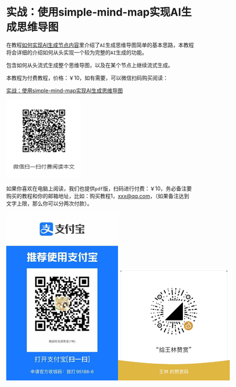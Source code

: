 # 实战：使用simple-mind-map实现AI生成思维导图

在教程[如何实现AI生成节点内容](./course26.md)里介绍了`AI`生成思维导图简单的基本思路，本教程将会详细的介绍如何从头实现一个较为完整的`AI`生成的功能。

包含如何从头流式生成整个思维导图，以及在某个节点上继续流式生成。

本教程为付费教程，价格：￥10，如有需要，可以微信扫码购买阅读：

[实战：使用simple-mind-map实现AI生成思维导图](https://mp.weixin.qq.com/s/HdmF2IfuHIBFdcuzgtJI9g)

<img src="../assets/img/wechat/8.png" style="width: 200px" />

如果你喜欢在电脑上阅读，我们也提供`pdf`版，扫码进行付费：￥10，务必备注要购买的教程和你的邮箱地址，比如：购买教程1，xxx@qq.com，（如果备注达到文字上限，那么你可以分两次付款）。

<p style="display:flex;align-items: flex-end;">

<img src="../assets/img/alipay.jpg" style="width: 300px" />
<img src="../assets/img/wechat.jpg" style="width: 300px" />

</p>